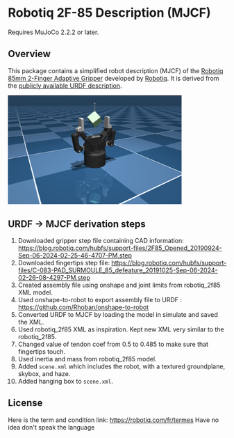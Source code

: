 # Robotiq 2F-85 Description (MJCF)

Requires MuJoCo 2.2.2 or later.

## Overview

This package contains a simplified robot description (MJCF) of the [Robotiq 85mm
2-Finger Adaptive
Gripper](https://robotiq.com/products/2f85-140-adaptive-robot-gripper) developed
by [Robotiq](https://robotiq.com/). It is derived from the [publicly available
URDF
description](https://github.com/ros-industrial/robotiq/tree/kinetic-devel/robotiq_2f_85_gripper_visualization).

<p float="left">
  <img src="2f85.png" width="400">
</p>

## URDF → MJCF derivation steps

1. Downloaded gripper step file containing CAD information: https://blog.robotiq.com/hubfs/support-files/2F85_Opened_20190924-Sep-06-2024-02-25-46-4707-PM.step
2. Downloaded fingertips step file: https://blog.robotiq.com/hubfs/support-files/C-083-PAD_SURMOULE_85_defeature_20191025-Sep-06-2024-02-26-08-4297-PM.step
3. Created assembly file using onshape and joint limits from robotiq_2f85 XML model.
4. Used onshape-to-robot to export assembly file to URDF : https://github.com/Rhoban/onshape-to-robot
5. Converted URDF to MJCF by loading the model in simulate and saved the XML.
7. Used robotiq_2f85 XML as inspiration. Kept new XML very similar to the robotiq_2f85.
8. Changed value of tendon coef from 0.5 to 0.485 to make sure that fingertips touch.
7. Used inertia and mass from robotiq_2f85 model.
9. Added `scene.xml` which includes the robot, with a textured groundplane, skybox, and haze.
10. Added hanging box to `scene.xml`.

## License
Here is the term and condition link:
https://robotiq.com/fr/termes
Have no idea don't speak the language

